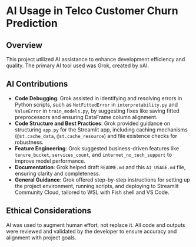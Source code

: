 # AI Usage in Telco Customer Churn Prediction

## Overview
This project utilized AI assistance to enhance development efficiency and quality. The primary AI tool used was Grok, created by xAI.

## AI Contributions
- **Code Debugging**: Grok assisted in identifying and resolving errors in Python scripts, such as `NotFittedError` in `interpretability.py` and `ValueError` in `train_models.py`, by suggesting fixes like saving fitted preprocessors and ensuring DataFrame column alignment.
- **Code Structure and Best Practices**: Grok provided guidance on structuring `app.py` for the Streamlit app, including caching mechanisms (`@st.cache_data`, `@st.cache_resource`) and file existence checks for robustness.
- **Feature Engineering**: Grok suggested business-driven features like `tenure_bucket`, `services_count`, and `internet_no_tech_support` to improve model performance.
- **Documentation**: Grok helped draft `README.md` and this `AI_USAGE.md` file, ensuring clarity and completeness.
- **General Guidance**: Grok offered step-by-step instructions for setting up the project environment, running scripts, and deploying to Streamlit Community Cloud, tailored to WSL with Fish shell and VS Code.

## Ethical Considerations
AI was used to augment human effort, not replace it. All code and outputs were reviewed and validated by the developer to ensure accuracy and alignment with project goals.